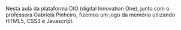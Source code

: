 Nesta aula da plataforma DIO (digital Innovation One), junto com o professora Gabriela Pinheiro, fizemos um jogo
da memória utlizando HTML5, CSS3 e Javascript.
